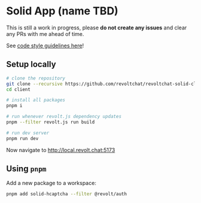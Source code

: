# Solid App (name TBD)

This is still a work in progress, please **do not create any issues** and clear any PRs with me ahead of time.

See [code style guidelines here](./GUIDELINES.md)!

## Setup locally

```bash
# clone the repository
git clone --recursive https://github.com/revoltchat/revoltchat-solid-client-monorepo client
cd client

# install all packages
pnpm i

# run whenever revolt.js dependency updates
pnpm --filter revolt.js run build

# run dev server
pnpm run dev
```

Now navigate to http://local.revolt.chat:5173

## Using `pnpm`

Add a new package to a workspace:

```bash
pnpm add solid-hcaptcha --filter @revolt/auth
```
